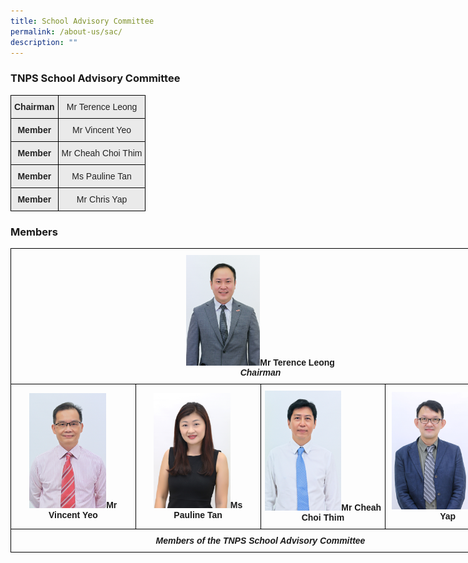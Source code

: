 ```yaml
---
title: School Advisory Committee
permalink: /about-us/sac/
description: ""
---
```

### **TNPS School Advisory Committee**

<style type="text/css">
.tg  {border-collapse:collapse;border-spacing:0;margin:0px auto;}
.tg td{border-color:black;border-style:solid;border-width:1px;font-family:Arial, sans-serif;font-size:14px;
  overflow:hidden;padding:10px 5px;word-break:normal;}
.tg th{border-color:black;border-style:solid;border-width:1px;font-family:Arial, sans-serif;font-size:14px;
  font-weight:normal;overflow:hidden;padding:10px 5px;word-break:normal;}
.tg .tg-n4qt{background-color:#EAEAEA;color:#222;font-weight:bold;text-align:center;vertical-align:top}
.tg .tg-ii8k{background-color:#EAEAEA;color:#222;text-align:center;vertical-align:top}
.tg .tg-ku5w{background-color:#EAEAEA;color:#222;text-align:center;vertical-align:middle}
.tg .tg-4su8{background-color:#eaeaea;text-align:left;vertical-align:top}
</style>

<table class="tg">
<tbody>
 
<tr>
<td class="tg-n4qt">Chairman</td>
<td class="tg-ii8k">Mr Terence Leong</td>
</tr>
  
<tr>
<td class="tg-n4qt">Member</td>
<td class="tg-ii8k">Mr Vincent Yeo<br></td>
</tr>
  
<tr>
<td class="tg-n4qt">Member</td>
<td class="tg-ii8k">Mr Cheah Choi Thim</td>
</tr>

<tr>
<td class="tg-n4qt">Member</td>
<td class="tg-ii8k">Ms Pauline Tan</td>
</tr>
  
<tr>
<td class="tg-n4qt">Member</td>
<td class="tg-ii8k">Mr Chris Yap</td>
</tr>
 
</tbody>
</table>

### **Members**

<style type="text/css">
.tg  {border-collapse:collapse;border-spacing:0;margin:0px auto;}
.tg td{border-color:black;border-style:solid;border-width:1px;font-family:Arial, sans-serif;font-size:14px;
  overflow:hidden;padding:10px 5px;word-break:normal;}
.tg th{border-color:black;border-style:solid;border-width:1px;font-family:Arial, sans-serif;font-size:14px;
  font-weight:normal;overflow:hidden;padding:10px 5px;word-break:normal;}
.tg .tg-wa1i{font-weight:bold;text-align:center;vertical-align:middle}
</style>
<table class="tg" style="undefined;table-layout: fixed; width: 800px">
<colgroup>
<col style="width: 200px">
<col style="width: 200px">
<col style="width: 200px">
<col style="width: 200px">
</colgroup>
<tbody>
  <tr>
    <td class="tg-wa1i" colspan="4"><img src="/images/terence leong.png" 
																				 style="width:15%">Mr Terence Leong<br><em>Chairman</em></td>
  </tr>
  <tr>
    <td class="tg-wa1i"><img src="/images/vincentyeo.png" 
     style="width:65%">Mr Vincent Yeo</td>
    <td class="tg-wa1i"><img src="/images/paulinetan.png" 
     style="width:65%">Ms Pauline Tan</td>
    <td class="tg-wa1i"><img src="/images/cheahchoithim.png" 
     style="width:65%">Mr Cheah Choi Thim</td>
    <td class="tg-wa1i"><img src="/images/chrisyap.png" 
     style="width:65%">Mr Chris Yap</td>
  </tr>
	<tr>
		<td class="tg-wa1i" colspan="4"><em>Members of the TNPS School Advisory Committee</em>
	</tr>
</tbody>
</table>